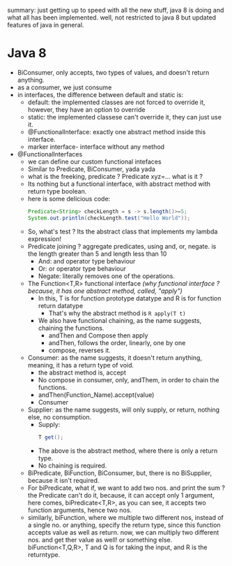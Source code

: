 summary: just getting up to speed with all the new stuff, java 8 is doing and what all has been implemented. well, not restricted to java 8 but updated features of java in general.



# Java 8
- BiConsumer, only accepts, two types of values, and doesn't return anything.
- as a consumer, we just consume    
- in interfaces, the difference between default and static is:
    - default: the implemented classes are not forced to override it, however, they have an option to override
    - static: the implemented classese can't override it, they can just use it.
    - @FunctionalInterface: exactly one abstract method inside this interface.
    - marker interface- interface without any method
- @FunctionalInterfaces
    - we can define our custom functional intefaces
    - Similar to Predicate, BiConsumer, yada yada
    - what is the freeking, predicate ? Predicate<T> xyz=... what is it ?
    - Its nothing but a functional interface, with abstract method with return type boolean.
    - here is some delicious code:
        ```java
        Predicate<String> checkLength = s -> s.length()>=5;
        System.out.println(checkLength.test("Hello World"));
        ```
    - So, what's test ? Its the abstract class that implements my lambda expression!
    - Predicate joining ? aggregate predicates, using and, or, negate. is the length greater than 5 and length less than 10
        - And: and operator type behaviour
        - Or: or operator type behaviour
        - Negate: literally removes one of the operations.
    - The Function<T,R> functional interface *(why functional interface ? because, it has one abstract method, called, "apply")*
        - In this, T is for function prototype datatype and R is for function return datatype
            - That's why the abstract method is <code>R apply(T t)</code>
        - We also have functional chaining, as the name suggests, chaining the functions.
            - andThen and Compose then apply
            - andThen, follows the order, linearly, one by one
            - compose, reverses it.
    - Consumer: as the name suggests, it doesn't return anything, meaning, it has a return type of void.
        - the abstract method is, accept
        - No compose in consumer, only, andThem, in order to chain the functions.
        - andThen(Function_Name).accept(value)
        - Consumer<T>
    - Supplier: as the name suggests, will only supply, or return, nothing else, no consumption.   
        - Supply<T>:
            ```java
            T get();
            ```
        - The above is the abstract method, where there is only a return type.
        - No chaining is required.
    - BiPredicate, BiFunction, BiConsumer, but, there is no BiSupplier, because it isn't required.
    - For biPredicate, what if, we want to add two nos. and print the sum ? the Predicate can't do it, because, it can accept only 1 argument, here comes, biPredicate<T,R>, as you can see, it accepts two function arguments, hence two nos.
    - similarly, biFunction, where we multiple two different nos, instead of a single no. or anything, specify the return type, since this function accepts value as well as return. now, we can multiply two different nos. and get ther value as well! or something else. biFunction<T,Q,R>, T and Q is for taking the input, and R is the returntype.
